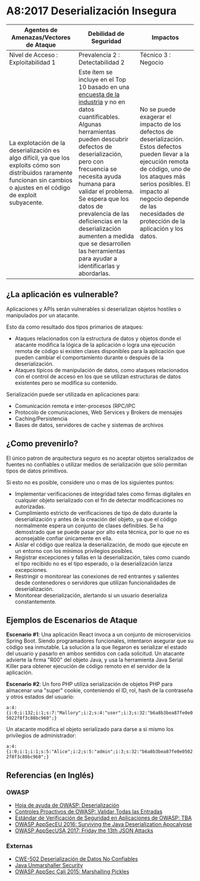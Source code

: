 # A8:2017 Deserialización Insegura

| Agentes de Amenazas/Vectores de Ataque | Debilidad de Seguridad           | Impactos               |
| -- | -- | -- |
| Nivel de Acceso : Exploitabilidad 1 | Prevalencia 2 : Detectabilidad 2 | Técnico 3 : Negocio |
| La explotación de la deserialización es algo difícil, ya que los exploits cómo son distribuidos raramente funcionan sin cambios o ajustes en el código de exploit subyacente. | Este ítem se incluye en el Top 10 basado en una [encuesta de la industria](https://owasp.blogspot.com/2017/08/owasp-top-10-2017-project-update.html) y no en datos cuantificables. Algunas herramientas pueden descubrir defectos de deserialización, pero con frecuencia se necesita ayuda humana para validar el problema. Se espera que los datos de prevalencia de las deficiencias en la deserialización aumenten a medida que se desarrollen las herramientas para ayudar a identificarlas y abordarlas. | No se puede exagerar el impacto de los defectos de deserialización. Estos defectos pueden llevar a la ejecución remota de código, uno de los ataques más serios posibles. El impacto al negocio depende de las necesidades de protección de la aplicación y los datos. |

## ¿La aplicación es vulnerable?

Aplicaciones y APIs serán vulnerables si deserializan objetos hostiles o manipulados por un atacante.

Esto da como resultado dos tipos primarios de ataques:

- Ataques relacionados con la estructura de datos y objetos donde el atacante modifica la lógica de la aplicación o logra una ejecución remota de código si existen clases disponibles para la aplicación que pueden cambiar el comportamiento durante o después de la deserialización.
- Ataques típicos de manipulación de datos, como ataques relacionados con el control de acceso en los que se utilizan estructuras de datos existentes pero se modifica su contenido.

Serialización puede ser utilizada en aplicaciones para:

- Comunicación remota e inter-procesos (RPC/IPC
- Protocolo de comunicaciones, Web Services y Brokers de mensajes
- Caching/Persistencia
- Bases de datos, servidores de cache y sistemas de archivos

## ¿Como prevenirlo?

El único patron de arquitectura seguro es no aceptar objetos serializados de fuentes no confiables o utilizar medios de serialización que sólo permitan tipos de datos primitivos.

Si esto no es posible, considere uno o mas de los siguientes puntos:

- Implementar verificaciones de integridad tales como firmas digitales en cualquier objeto serializado con el fin de detectar modificaciones no autorizadas.
- Cumplimiento estricto de verificaciones de tipo de dato durante la deserialización y antes de la creación del objeto, ya que el código normalmente espera un conjunto de clases definibles. Se ha demostrado que se puede pasar por alto esta técnica, por lo que no es aconsejable confiar únicamente en ella.
- Aislar el código que realiza la deserialización, de modo que ejecute en un entorno con los mínimos privilegios posibles.
- Registrar excepciones y fallas en la deserialización, tales como cuando el tipo recibido no es el tipo esperado, o la deserialización lanza excepciones.
- Restringir o monitorear las conexiones de red entrantes y salientes desde contenedores o servidores que utilizan funcionalidades de deserialización.
- Monitorear deserialización, alertando si un usuario deserializa constantemente.

## Ejemplos de Escenarios de Ataque

**Escenario #1**: Una aplicación React invoca a un conjunto de microservicios Spring Boot. Siendo programadores funcionales, intentaron asegurar que su código sea inmutable. La solución a la que llegaron es serializar el estado del usuario y pasarlo en ambos sentidos con cada solicitud. Un atacante advierte la firma "R00" del objeto Java, y usa la herramienta Java Serial Killer para obtener ejecución de código remoto en el servidor de la aplicación.

**Escenario #2**: Un foro PHP utiliza serialización de objetos PHP para almacenar una "super" cookie, conteniendo el ID, rol, hash de la contraseña y otros estados del usuario:

`a:4:{i:0;i:132;i:1;s:7:"Mallory";i:2;s:4:"user";i:3;s:32:"b6a8b3bea87fe0e05022f8f3c88bc960";}`

Un atacante modifica el objeto serializado para darse a si mismo los privilegios de administrador:

`a:4:{i:0;i:1;i:1;s:5:"Alice";i:2;s:5:"admin";i:3;s:32:"b6a8b3bea87fe0e05022f8f3c88bc960";}`

## Referencias (en Inglés)

### OWASP

- [Hoja de ayuda de OWASP: Deserialización](https://cheatsheetseries.owasp.org/cheatsheets/Deserialization_Cheat_Sheet.html)
- [Controles Proactivos de OWASP: Validar Todas las Entradas](https://owasp.org/www-project-proactive-controls/v3/en/c5-validate-inputs)
- [Estándar de Verificación de Seguridad en Aplicaciones de OWASP: TBA](https://github.com/OWASP/ASVS/blob/v4.0.2/4.0/en/0x11-V2-Authentication.md)
- [OWASP AppSecEU 2016: Surviving the Java Deserialization Apocalypse](https://speakerdeck.com/pwntester/surviving-the-java-deserialization-apocalypse)
- [OWASP AppSecUSA 2017: Friday the 13th JSON Attacks](https://speakerdeck.com/pwntester/friday-the-13th-json-attacks)

### Externas

- [CWE-502 Deserialización de Datos No Confiables](https://cwe.mitre.org/data/definitions/502.html)
- [Java Unmarshaller Security](https://github.com/mbechler/marshalsec)
- [OWASP AppSec Cali 2015: Marshalling Pickles](https://frohoff.github.io/appseccali-marshalling-pickles/)
